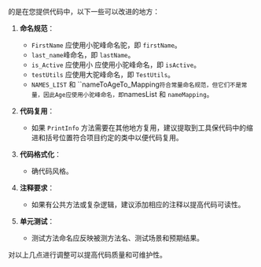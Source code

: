 的是在您提供代码中，以下一些可以改进的地方：

1. **命名规范**：
   - `FirstName` 应使用小驼峰命名驼，即 `firstName`。
   - `last_name`峰命名，即 `lastName`。
   - `is_Active` 应使用小 应使用小驼峰命名，即 `isActive`。
   - `testUtils` 应使用大驼峰命名，即 `TestUtils`。
   - `NAMES_LIST` 和 ``nameToAgeTo_Mapping` 符合常量命名规范，但它们不是常量，因此Age应使用小驼峰命名，即 `namesList 和 `nameMapping`。

2. **代码复用**：
   - 如果 `PrintInfo` 方法需要在其他地方复用，建议提取到工具保代码中的缩进和括号位置符合项目约定的类中以便代码复用。

3. **代码格式化**：
   - 确代码风格。

4. **注释要求**：
   - 如果有公共方法或复杂逻辑，建议添加相应的注释以提高代码可读性。

5. **单元测试**：
   - 测试方法命名应反映被测方法名、测试场景和预期结果。

对以上几点进行调整可以提高代码质量和可维护性。